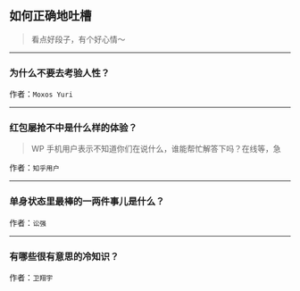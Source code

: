 ## 如何正确地吐槽

> 看点好段子，有个好心情～


 
---

### 为什么不要去考验人性？

> 


作者：`Moxos Yuri`

---

### 红包屡抢不中是什么样的体验？

> WP 手机用户表示不知道你们在说什么，谁能帮忙解答下吗？在线等，急


作者：`知乎用户`

---

### 单身状态里最棒的一两件事儿是什么？

> 


作者：`讼强`

---

### 有哪些很有意思的冷知识？

> 


作者：`卫翔宇`